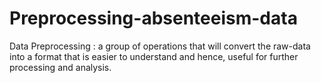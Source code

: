 # Preprocessing-absenteeism-data
Data Preprocessing : a group of operations that will convert the raw-data into a format that is easier to understand and hence, useful for further processing and analysis.
